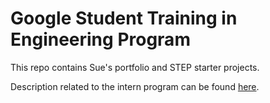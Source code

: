 # Google Student Training in Engineering Program

This repo contains Sue's portfolio and STEP starter projects.

Description related to the intern program can be found [here](https://buildyourfuture.withgoogle.com/programs/step/).